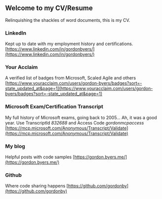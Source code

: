 ## Welcome to my CV/Resume
Relinquishing the shackles of word documents, this is my CV.

### LinkedIn
Kept up to date with my employment history and certifications.
[https://www.linkedin.com/in/gordonbyers/](https://www.linkedin.com/in/gordonbyers/)

### Your Acclaim
A verified list of badges from Microsoft, Scaled Agile and others
[https://www.youracclaim.com/users/gordon-byers/badges?sort=-state_updated_at&page=1](https://www.youracclaim.com/users/gordon-byers/badges?sort=-state_updated_at&page=1)

### Microsoft Exam/Certification Transcript
My full history of Microsoft exams, going back to 2005... Ah, it was a good year.
Use TranscriptId *832688* and Access Code *gordonmcpaccess*
[https://mcp.microsoft.com/Anonymous/Transcript/Validate](https://mcp.microsoft.com/Anonymous/Transcript/Validate)

### My blog
Helpful posts with code samples
[https://gordon.byers.me/](https://gordon.byers.me/)

### Github
Where code sharing happens
[https://github.com/gordonby](https://github.com/gordonby)

